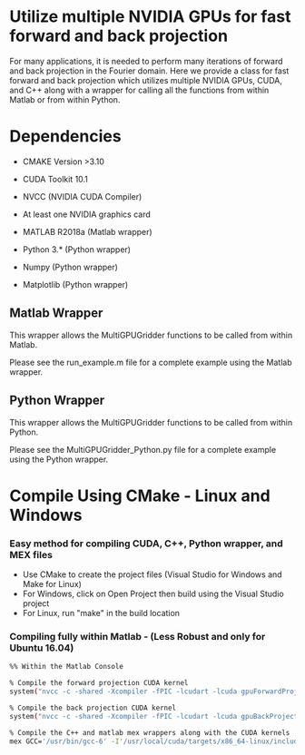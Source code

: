 # Utilize multiple NVIDIA GPUs for fast forward and back projection

For many applications, it is needed to perform many iterations of forward and back projection in the Fourier domain. Here we provide a class for fast forward and back projection which utilizes multiple NVIDIA GPUs, CUDA, and C++ along with a wrapper for calling all the functions from within Matlab or from within Python.

# Dependencies
* CMAKE Version >3.10
* CUDA Toolkit 10.1
* NVCC (NVIDIA CUDA Compiler)
* At least one NVIDIA graphics card

* MATLAB R2018a (Matlab wrapper)

* Python 3.* (Python wrapper)
* Numpy (Python wrapper)
* Matplotlib (Python wrapper)


## Matlab Wrapper 
This wrapper allows the MultiGPUGridder functions to be called from within Matlab. 

Please see the run_example.m file for a complete example using the Matlab wrapper.


## Python Wrapper 
This wrapper allows the MultiGPUGridder functions to be called from within Python. 

Please see the MultiGPUGridder_Python.py file for a complete example using the Python wrapper.



# Compile Using CMake - Linux and Windows
### Easy method for compiling CUDA, C++, Python wrapper, and MEX files

* Use CMake to create the project files (Visual Studio for Windows and Make for Linux)
* For Windows, click on Open Project then build using the Visual Studio project
* For Linux, run "make" in the build location



### Compiling fully within Matlab - (Less Robust and only for Ubuntu 16.04)

```sh
%% Within the Matlab Console

% Compile the forward projection CUDA kernel
system("nvcc -c -shared -Xcompiler -fPIC -lcudart -lcuda gpuForwardProjectKernel.cu -I'/usr/local/cuda/tarets/x86_64-linux/include/'")

% Compile the back projection CUDA kernel
system("nvcc -c -shared -Xcompiler -fPIC -lcudart -lcuda gpuBackProjectKernel.cu -I'/usr/local/cuda/tarets/x86_64-linux/include/'")

% Compile the C++ and matlab mex wrappers along with the CUDA kernels
mex GCC='/usr/bin/gcc-6' -I'/usr/local/cuda/targets/x86_64-linux/include/' -L"/usr/local/cuda/lib64/" -lcudart -lcuda  -lnvToolsExt -DMEX mexFunctionWrapper.cpp MultiGPUGridder.cpp MemoryManager.cpp gpuForwardProjectKernel.o gpuBackProjectKernel.o

```


